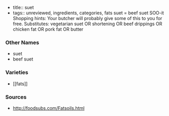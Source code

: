 - title:: suet
- tags:: unreviewed, ingredients, categories, fats
suet = beef suet SOO-it Shopping hints: Your butcher will probably give some of this to you for free. Substitutes: vegetarian suet OR shortening OR beef drippings OR chicken fat OR pork fat OR butter

### Other Names

* suet
* beef suet

### Varieties

* [[fats]]

### Sources
* http://foodsubs.com/Fatsoils.html

